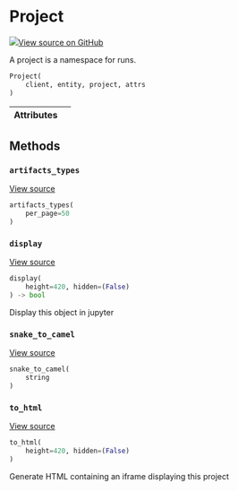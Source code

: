 # Project



[![](https://www.tensorflow.org/images/GitHub-Mark-32px.png)View source on GitHub](https://www.github.com/wandb/client/tree/341e249f17302703b79544d82bd382af88498cb9/wandb/apis/public.py#L1178-L1213)



A project is a namespace for runs.

```python
Project(
    client, entity, project, attrs
)
```







| Attributes |  |
| :--- | :--- |



## Methods

<h3 id="artifacts_types"><code>artifacts_types</code></h3>

[View source](https://www.github.com/wandb/client/tree/341e249f17302703b79544d82bd382af88498cb9/wandb/apis/public.py#L1211-L1213)

```python
artifacts_types(
    per_page=50
)
```




<h3 id="display"><code>display</code></h3>

[View source](https://www.github.com/wandb/client/tree/341e249f17302703b79544d82bd382af88498cb9/wandb/apis/public.py#L748-L759)

```python
display(
    height=420, hidden=(False)
) -> bool
```

Display this object in jupyter


<h3 id="snake_to_camel"><code>snake_to_camel</code></h3>

[View source](https://www.github.com/wandb/client/tree/341e249f17302703b79544d82bd382af88498cb9/wandb/apis/public.py#L744-L746)

```python
snake_to_camel(
    string
)
```




<h3 id="to_html"><code>to_html</code></h3>

[View source](https://www.github.com/wandb/client/tree/341e249f17302703b79544d82bd382af88498cb9/wandb/apis/public.py#L1195-L1203)

```python
to_html(
    height=420, hidden=(False)
)
```

Generate HTML containing an iframe displaying this project




